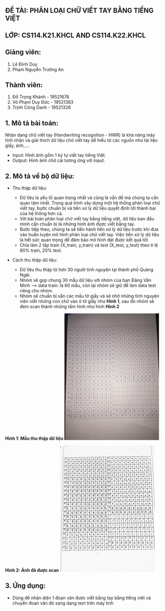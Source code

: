 ## ĐỀ TÀI: PHÂN LOẠI CHỮ VIẾT TAY BẰNG TIẾNG VIỆT
## LỚP: CS114.K21.KHCL AND CS114.K22.KHCL
## Giảng viên:
1. Lê Đình Duy
2. Phạm Nguyễn Trường An
## Thành viên:
1. Đỗ Trọng Khánh - 19521676
2. Võ Phạm Duy Đức - 19521383
3. Trịnh Công Danh - 19521326
## 1. Mô tả bài toán:
Nhận dạng chữ viết tay (Handwriting recognition - HWR) là khả năng máy tính nhận và giải thích dữ liệu chữ viết tay dễ hiểu từ các nguồn như tài liệu giấy, ảnh,....

- Input: Hình ảnh gồm 1 ký tự viết tay tiếng Việt.
- Output: Hình ảnh chữ cái tương ứng với input.
## 2. Mô tả về bộ dữ liệu:
  - Thu thập dữ liệu:
    - Dữ liệu là yếu tố quan trọng nhất và cũng là vấn đề mà chúng ta cần quan tâm nhất. Trong quá trình xây dựng một hệ thống phân loại chữ viết tay, bước chuẩn bị và tiền xử lý dữ liệu quyết định tới thành bại của hệ thống hơn cả.
    - Với bài toán phân loại chữ viết tay bằng tiếng việt, dữ liệu ban đầu mình cần chuẩn bị là những hình ảnh được viết bằng tay.
    - Bước tiếp theo, chúng ta sẽ tiến hành tiền xử lý dữ liệu trước khi đưa vào huấn luyện mô hình phân loại chữ viết tay. Việc tiền xử lý dữ liệu là hết sức quan trọng để đảm bảo mô hình đạt được kết quả tốt
    - Chia làm 2 tập train (X_train, y_train) và test (X_test, y_test) theo tỉ lệ 80% train, 20% test.

  - Cách thu thập dữ liệu:
    - Dữ liệu thu thập từ hơn 30 người tình nguyện tại thành phố Quảng Ngãi.
    - Nhóm sẽ gọp chung 30 mẫu dữ liệu với nhóm của bạn Đặng Văn Minh --> data train: là 60 mẫu, còn lại nhóm sẽ giữ để làm data test riêng cho nhóm.
    - Nhóm sẽ chuẩn bị sẵn các mầu tờ giấy và sẽ nhờ những tình nguyện viên viết những con chữ vào ô tờ giấy như **Hình 1**, sau đó nhóm sẽ đem scan thành những tấm hình như hình **Hình 2**

**Hình 1: Mẫu thu thập dữ liệu**
![](Image/data.jpg)

**Hình 2: Ảnh đã được scan**
![](Image/scan_data.jpg)

## 3. Ứng dụng:
  - Dùng để nhận diện 1 đoạn văn được viết bằng tay bằng tiếng việt và chuyển đoạn văn đó sang dạng text trên máy tính
